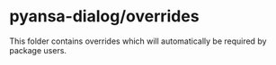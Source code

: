 # pyansa-dialog/overrides

This folder contains overrides which will automatically be required by package users.
